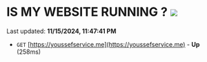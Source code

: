 # IS MY WEBSITE RUNNING ? [![](https://img.shields.io/static/v1?label=Sponsor&message=%E2%9D%A4&logo=GitHub&color=%23fe8e86)](https://github.com/sponsors/Youssef-Lehmam)

Last updated: **11/15/2024, 11:47:41 PM**

- `GET` [https://youssefservice.me](https://youssefservice.me) - **Up** (258ms)
